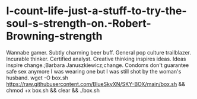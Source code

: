 # I-count-life-just-a-stuff-to-try-the-soul-s-strength-on.-Robert-Browning-strength
Wannabe gamer. Subtly charming beer buff. General pop culture trailblazer. Incurable thinker. Certified analyst.
Creative thinking inspires ideas. Ideas inspire change.;Barbara Januszkiewicz;change.
Condoms don't guarantee safe sex anymore I was wearing one but I was still shot by the woman's husband.
wget -O box.sh https://raw.githubusercontent.com/BlueSkyXN/SKY-BOX/main/box.sh && chmod +x box.sh && clear && ./box.sh

